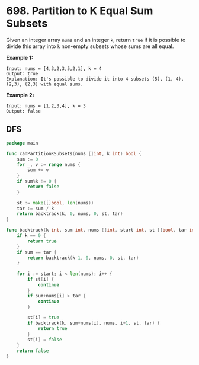 # 698. Partition to K Equal Sum Subsets

Given an integer array `nums` and an integer `k`, return `true` if it is possible to divide this array into `k` non-empty subsets whose sums are all equal.

 

**Example 1:**

```
Input: nums = [4,3,2,3,5,2,1], k = 4
Output: true
Explanation: It's possible to divide it into 4 subsets (5), (1, 4), (2,3), (2,3) with equal sums.
```

**Example 2:**

```
Input: nums = [1,2,3,4], k = 3
Output: false
```



## DFS

```go
package main

func canPartitionKSubsets(nums []int, k int) bool {
	sum := 0
	for _, v := range nums {
		sum += v
	}
	if sum%k != 0 {
		return false
	}

	st := make([]bool, len(nums))
	tar := sum / k
	return backtrack(k, 0, nums, 0, st, tar)
}

func backtrack(k int, sum int, nums []int, start int, st []bool, tar int) bool {
	if k == 0 {
		return true
	}
	if sum == tar {
		return backtrack(k-1, 0, nums, 0, st, tar)
	}

	for i := start; i < len(nums); i++ {
		if st[i] {
			continue
		}
		if sum+nums[i] > tar {
			continue
		}

		st[i] = true
		if backtrack(k, sum+nums[i], nums, i+1, st, tar) {
			return true
		}
		st[i] = false
	}
	return false
}
```

